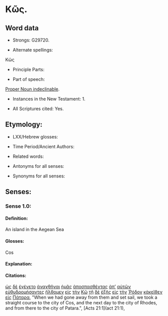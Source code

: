 # Κῶς.

<!-- Status: S2=NeedsReview -->
<!-- Lexica used for edits: BDAG, FFM, LN, A-S -->

## Word data

* Strongs: G29720.


* Alternate spellings:

Κῶς

* Principle Parts: 

* Part of speech: 

[Proper Noun indeclinable](http://ugg.readthedocs.io/en/latest/proper_noun_indeclinable.html).

* Instances in the New Testament: 1.

* All Scriptures cited: Yes.

## Etymology: 

* LXX/Hebrew glosses: 

* Time Period/Ancient Authors: 

* Related words: 

* Antonyms for all senses:

* Synonyms for all senses: 

## Senses:

### Sense 1.0:

#### Definition: 

An island in the Aegean Sea

#### Glosses:

Cos

#### Explanation:

#### Citations:

[ὡς](../G56130/01.md) [δὲ](../G11610/01.md) [ἐγένετο](../G10960/01.md) [ἀναχθῆναι](../G03210/01.md) [ἡμᾶς](../G14730/01.md) [ἀποσπασθέντας](../G06450/01.md) [ἀπ’](../G05750/01.md) [αὐτῶν](../G08460/01.md) [εὐθυδρομήσαντες](../G21130/01.md) [ἤλθομεν](../G20640/01.md) [εἰς](../G15190/01.md) [τὴν](../G35880/01.md) [Κῶ](../G29720/01.md) [τῇ](../G35880/01.md) [δὲ](../G11610/01.md) [ἑξῆς](../G18360/01.md) [εἰς](../G15190/01.md) [τὴν](../G35880/01.md) [Ῥόδον](../G44990/01.md) [κἀκεῖθεν](../G25470/01.md) [εἰς](../G15190/01.md) [Πάταρα](../G39590/01.md), 
"When we had gone away from them and set sail, we took a straight course to the city of Cos, and the next day to the city of Rhodes, and from there to the city of Patara.", 
[Acts 21:1](act 21:1), 
